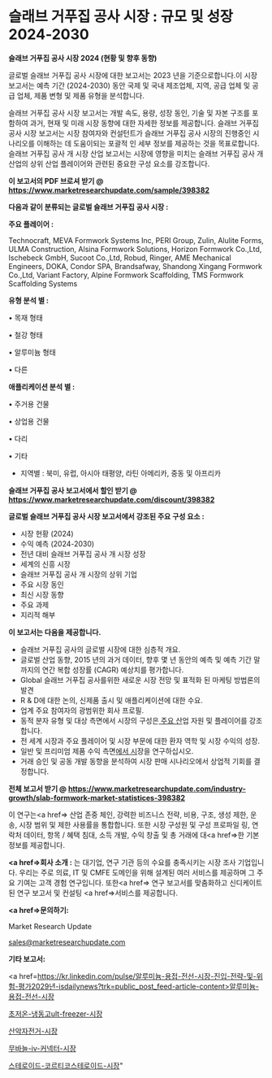 # 슬래브 거푸집 공사 시장 : 규모 및 성장 2024-2030

<strong>슬래브 거푸집 공사 시장 2024 (현황 및 향후 동향)</strong>

글로벌 슬래브 거푸집 공사 시장에 대한 보고서는 2023 년을 기준으로합니다.이 시장 보고서는 예측 기간 (2024-2030) 동안 국제 및 국내 제조업체, 지역, 공급 업체 및 공급 업체, 제품 변형 및 제품 유형을 분석합니다.

슬래브 거푸집 공사 시장 보고서는 개발 속도, 용량, 성장 동인, 기술 및 자본 구조를 포함하여 과거, 현재 및 미래 시장 동향에 대한 자세한 정보를 제공합니다. 슬래브 거푸집 공사 시장 보고서는 시장 참여자와 컨설턴트가 슬래브 거푸집 공사 시장의 진행중인 시나리오를 이해하는 데 도움이되는 포괄적 인 세부 정보를 제공하는 것을 목표로합니다. 슬래브 거푸집 공사 개 시장 산업 보고서는 시장에 영향을 미치는 슬래브 거푸집 공사 개 산업의 상위 산업 플레이어와 관련된 중요한 구성 요소를 강조합니다.



<strong>이 보고서의 PDF 브로셔 받기 @ <a href=https://www.marketresearchupdate.com/sample/398382>https://www.marketresearchupdate.com/sample/398382</a></strong>



<strong>다음과 같이 분류되는 글로벌 슬래브 거푸집 공사 시장 :</strong>



<strong>주요 플레이어 :</strong>

Technocraft, MEVA Formwork Systems Inc, PERI Group, Zulin, Alulite Forms, ULMA Construction, Alsina Formwork Solutions, Horizon Formwork Co.,Ltd, Ischebeck GmbH, Sucoot Co.,Ltd, Robud, Ringer, AME Mechanical Engineers, DOKA, Condor SPA, Brandsafway, Shandong Xingang Formwork Co.,Ltd, Variant Factory, Alpine Formwork Scaffolding, TMS Formwork Scaffolding Systems



<strong>유형 분석 별 :</strong>

• 목재 형태

• 철강 형태

• 알루미늄 형태

• 다른



<strong>애플리케이션 분석 별 :</strong>

• 주거용 건물

• 상업용 건물

• 다리

• 기타

<ul>
  <li>지역별 : 북미, 유럽, 아시아 태평양, 라틴 아메리카, 중동 및 아프리카</li>
</ul>


<strong>슬래브 거푸집 공사 보고서에서 할인 받기 @ <a href=https://www.marketresearchupdate.com/discount/398382>https://www.marketresearchupdate.com/discount/398382</a></strong>



<strong>글로벌 슬래브 거푸집 공사 시장 보고서에서 강조된 주요 구성 요소 :</strong>
<ul>
  <li>시장 현황 (2024)</li>
  <li>수익 예측 (2024-2030)</li>
  <li>전년 대비 슬래브 거푸집 공사 개 시장 성장</li>
  <li>세계의 신흥 시장</li>
  <li>슬래브 거푸집 공사 개 시장의 상위 기업</li>
  <li>주요 시장 동인</li>
  <li>최신 시장 동향</li>
  <li>주요 과제</li>
  <li>지리적 해부</li>
</ul>


<strong>이 보고서는 다음을 제공합니다.</strong>
<ul>
  <li>슬래브 거푸집 공사의 글로벌 시장에 대한 심층적 개요.</li>
  <li>글로벌 산업 동향, 2015 년의 과거 데이터, 향후 몇 년 동안의 예측 및 예측 기간 말까지의 연간 복합 성장률 (CAGR) 예상치를 평가합니다.</li>
  <li>Global 슬래브 거푸집 공사를위한 새로운 시장 전망 및 표적화 된 마케팅 방법론의 발견</li>
  <li>R &amp; D에 대한 논의, 신제품 출시 및 애플리케이션에 대한 수요.</li>
  <li>업계 주요 참여자의 광범위한 회사 프로필.</li>
  <li>동적 분자 유형 및 대상 측면에서 시장의 구성은<a href=> 주요 산</a>업 자원 및 플레이어를 강조합니다.</li>
  <li>전 세계 시장과 주요 플레이어 및 시장 부문에 대한 환자 역학 및 시장 수익의 성장.</li>
  <li>일반 및 프리미엄 제품 수익 측면<a href=>에서 시</a>장을 연구하십시오.</li>
  <li>거래 승인 및 공동 개발 동향을 분석하여 시장 판매 시나리오에서 상업적 기회를 결정합니다.</li>
</ul>



<strong>전체 보고서 받기 @ <a href=https://www.marketresearchupdate.com/industry-growth/slab-formwork-market-statistices-398382>https://www.marketresearchupdate.com/industry-growth/slab-formwork-market-statistices-398382</a></strong>

이 연구는<a href=> 산업 존중</a> 체인, 강력한 비즈니스 전략, 비용, 구조, 생성 제한, 운송, 시장 범위 및 제한 사용률을 통합합니다. 또한 시장 구성원 및 구성 프로파일 링, 연락처 데이터, 항목 / 혜택 침대, 소득 개발, 수익 창출 및 총 거래에 대<a href=>한 기본 </a>정보를 제공합니다.



<strong><a href=>회사 소</a>개 :</strong>
는 대기업, 연구 기관 등의 수요를 충족시키는 시장 조사 기업입니다. 우리는 주로 의료, IT 및 CMFE 도메인을 위해 설계된 여러 서비스를 제공하며 그 주요 기여는 고객 경험 연구입니다. 또한<a href=> 연구 보</a>고서를 맞춤화하고 신디케이트 된 연구 보고서 및 컨설팅 <a href=>서비스</a>를 제공합니다.



<strong><a href=>문의하기:</a></strong>

Market Research Update

sales@marketresearchupdate.com



<strong>기타 보고서:</strong>

<a href=https://kr.linkedin.com/pulse/알루미늄-용접-전선-시장-진입-전략-및-위험-평가2029년-isdailynews?trk=public_post_feed-article-content>알루미늄-용접-전선-시장</a>

<a href=https://www.linkedin.com/pulse/초저온-냉동고ult-freezer-시장-진입-전략-및-위험-평가2029년/>초저온-냉동고ult-freezer-시장</a>

<a href=https://www.linkedin.com/pulse/산악자전거-시장-규모-및-성장-2023-consumer-connection-chronicles-24--qj9ef/>산악자전거-시장</a>

<a href=https://www.linkedin.com/pulse/무바늘-iv-커넥터-시장-진입-전략-및-위험-평가2029년-trend-tracking-tips-360-analysis-uqguf/>무바늘-iv-커넥터-시장</a>

<a href=https://www.linkedin.com/pulse/스테로이드-코르티코스테로이드-시장-동향-및-성장-전망-isdailynews-vgipc/>스테로이드-코르티코스테로이드-시장</a>"
